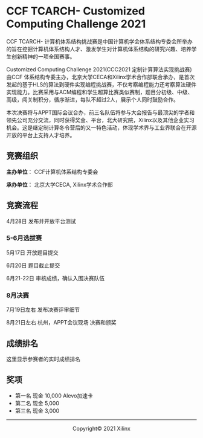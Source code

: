 # CCF TCARCH- Customized Computing Challenge 2021

CCF TCARCH- 计算机体系结构挑战赛是中国计算机学会体系结构专委会所举办的旨在挖掘计算机体系结构人才、激发学生对计算机体系结构的研究兴趣、培养学生创新精神的一项全国赛事。

Customized Computing Challenge 2021(CCC2021 定制计算算法实现挑战赛)由CCF 体系结构专委主办，北京大学CECA和Xilinx学术合作部联合承办，是首次发起的基于HLS的算法到硬件实现编程挑战赛，不仅考察编程能力还考察算法硬件实现能力。比赛采用与ACM编程和学生超算比赛类似赛制，题目分初级、中级、高级，闯关制积分，循序渐进，每队不超过2人，展示个人同时鼓励合作。

本次决赛将与APPT国际会议合办，前三名队伍将参与大会报告与最顶尖的学者和领先公司充分交流，同时获得奖金、平台，北大研究院，Xilinx以及其他企业实习机会。这是继定制计算冬令营后的又一特色活动，体现学术界与工业界联合在开源开放的平台上支持人才培养。



## 竞赛组织

**主办单位**： CCF计算机体系结构专委会

**承办单位**： 北京大学CECA, Xilinx学术合作部




## 竞赛流程


4月28日    发布并开放平台测试

### **5-6月选拔赛**

5月17日    开放题目提交

6月20日    题目截止提交

6月21-22日   审核成绩，确认入围决赛队伍

### **8月决赛**

7月19日左右  发布决赛评审细节

8月21日左右  杭州，APPT会议现场 决赛和颁奖


## 成绩排名

这里显示参赛者的实时成绩排名

## 奖项

- 第一名 现金 10,000 Alevo加速卡
- 第二名 现金 5,000
- 第三名 现金 3,000


---------------------------------------
<p align="center">Copyright&copy; 2021 Xilinx</p>
